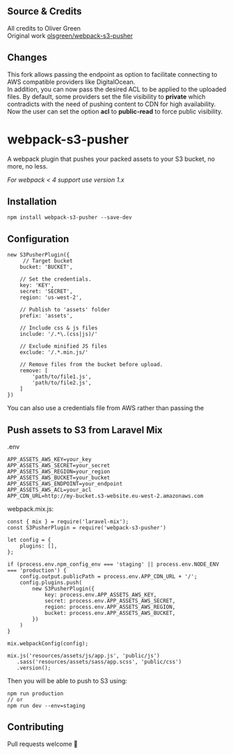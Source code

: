 ## Source & Credits
All credits to Oliver Green  
Original work [olsgreen/webpack-s3-pusher](https://github.com/olsgreen/webpack-s3-pusher.git)

## Changes
This fork allows passing the endpoint as option to facilitate connecting to AWS compatible providers like DigitalOcean.  
In addition, you can now pass the desired ACL to be applied to the uploaded files. By default, some providers set the file visibility to **private** which contradicts with the need of pushing content to CDN for high availability. Now the user can set the option **acl** to **public-read** to force public visibility.

# webpack-s3-pusher
A webpack plugin that pushes your packed assets to your S3 bucket, no more, no less.

*For webpack < 4 support use version 1.x*

## Installation
	npm install webpack-s3-pusher --save-dev
	
## Configuration
	new S3PusherPlugin({
		 // Target bucket
	    bucket: 'BUCKET',
	    
	    // Set the credentials.
	    key: 'KEY',
	    secret: 'SECRET',
	    region: 'us-west-2',
	    
	    // Publish to 'assets' folder
	    prefix: 'assets',        
	    
	    // Include css & js files   
	    include: '/.*\.(css|js)/'
	    
	    // Exclude minified JS files
	    exclude: '/.*.min.js/'      
	    
	    // Remove files from the bucket before upload.
	    remove: [                   
	    	'path/to/file1.js',
	    	'path/to/file2.js',
	    ]
	})

You can also use a credentials file from AWS rather than passing the 
	
## Push assets to S3 from Laravel Mix
.env
	
	APP_ASSETS_AWS_KEY=your_key
	APP_ASSETS_AWS_SECRET=your_secret
	APP_ASSETS_AWS_REGION=your_region
	APP_ASSETS_AWS_BUCKET=your_bucket
	APP_ASSETS_AWS_ENDPOINT=your_endpoint
	APP_ASSETS_AWS_ACL=your_acl
	APP_CDN_URL=http://my-bucket.s3-website.eu-west-2.amazonaws.com
	
webpack.mix.js:

	const { mix } = require('laravel-mix');
	const S3PusherPlugin = require('webpack-s3-pusher')
	
	let config = {
	    plugins: [],
	};
	
	if (process.env.npm_config_env === 'staging' || process.env.NODE_ENV === 'production') {
	    config.output.publicPath = process.env.APP_CDN_URL + '/';
	    config.plugins.push(
	        new S3PusherPlugin({
	            key: process.env.APP_ASSETS_AWS_KEY,
	            secret: process.env.APP_ASSETS_AWS_SECRET,
	            region: process.env.APP_ASSETS_AWS_REGION,
	            bucket: process.env.APP_ASSETS_AWS_BUCKET,
	        })
	    )
	}
	
	mix.webpackConfig(config);
	
	mix.js('resources/assets/js/app.js', 'public/js')
	   .sass('resources/assets/sass/app.scss', 'public/css')
   	   .version();
	
Then you will be able to push to S3 using:

	npm run production
	// or
	npm run dev --env=staging
	
## Contributing
Pull requests welcome 🙂